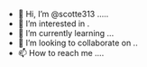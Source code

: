 - 👋 Hi, I’m @scotte313 .....
- 👀 I’m interested in .
- 🌱 I’m currently learning ...
- 💞️ I’m looking to collaborate on ..
- 📫 How to reach me ....

<!---
scotte313/scotte313 is a ✨ special ✨ repository because its `README.md` (this file) appears on your GitHub profile.
You can click the Preview link to take a look at your changes.
--->
